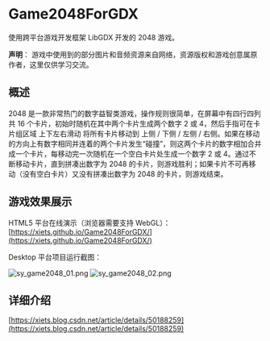 # Game2048ForGDX
使用跨平台游戏开发框架 LibGDX 开发的 2048 游戏。

**声明**： 游戏中使用到的部分图片和音频资源来自网络，资源版权和游戏创意属原作者，这里仅供学习交流。


## 概述

2048 是一款非常热门的数字益智类游戏，操作规则很简单，在屏幕中有四行四列共 16 个卡片，初始时随机在其中两个卡片生成两个数字 2 或 4，然后手指可在卡片组区域 上下左右滑动 将所有卡片移动到 上侧 / 下侧 / 左侧 / 右侧。如果在移动的方向上有数字相同并连着的两个卡片发生“碰撞”，则这两个卡片的数字相加合并成一个卡片，每移动完一次随机在一个空白卡片处生成一个数字 2 或 4。通过不断移动卡片，直到拼凑出数字为 2048 的卡片，则游戏胜利；如果卡片不可再移动（没有空白卡片）又没有拼凑出数字为 2048 的卡片，则游戏结束。


## 游戏效果展示

HTML5 平台在线演示（浏览器需要支持 WebGL）： [https://xiets.github.io/Game2048ForGDX/](https://xiets.github.io/Game2048ForGDX/)

Desktop 平台项目运行截图：

![sy_game2048_01.png](sy_game2048_01.png) ![sy_game2048_02.png](sy_game2048_02.png)


## 详细介绍

[https://xiets.blog.csdn.net/article/details/50188259](https://xiets.blog.csdn.net/article/details/50188259)
